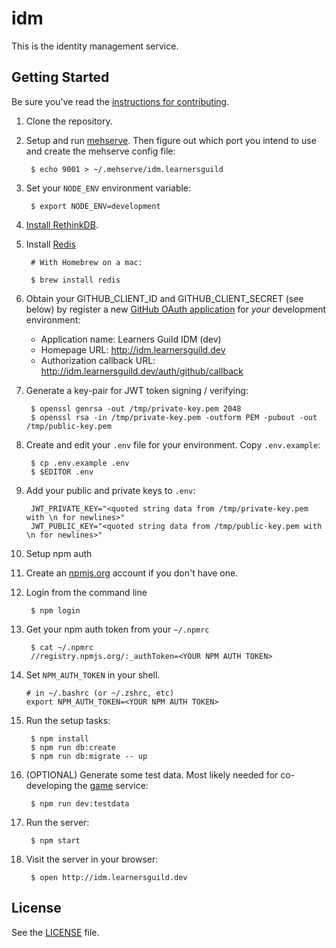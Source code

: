 # idm

This is the identity management service.

## Getting Started

Be sure you've read the [instructions for contributing](./CONTRIBUTING.md).

1. Clone the repository.

1. Setup and run [mehserve][mehserve]. Then figure out which port you intend to use and create the mehserve config file:

        $ echo 9001 > ~/.mehserve/idm.learnersguild

1. Set your `NODE_ENV` environment variable:

        $ export NODE_ENV=development

1. [Install RethinkDB][install-rethinkdb].

1. Install [Redis][redis]

        # With Homebrew on a mac:

        $ brew install redis

1. Obtain your GITHUB_CLIENT_ID and GITHUB_CLIENT_SECRET (see below) by register a new [GitHub OAuth application][github-register-application] for _your_ development environment:
    - Application name: Learners Guild IDM (dev)
    - Homepage URL: http://idm.learnersguild.dev
    - Authorization callback URL: http://idm.learnersguild.dev/auth/github/callback

1. Generate a key-pair for JWT token signing / verifying:

        $ openssl genrsa -out /tmp/private-key.pem 2048
        $ openssl rsa -in /tmp/private-key.pem -outform PEM -pubout -out /tmp/public-key.pem

1. Create and edit your `.env` file for your environment. Copy `.env.example`:

        $ cp .env.example .env
        $ $EDITOR .env

1. Add your public and private keys to `.env`:

        JWT_PRIVATE_KEY="<quoted string data from /tmp/private-key.pem with \n for newlines>"
        JWT_PUBLIC_KEY="<quoted string data from /tmp/public-key.pem with \n for newlines>"

1. Setup npm auth

1. Create an [npmjs.org](https://www.npmjs.com/) account if you don't have one.

1. Login from the command line

        $ npm login

1. Get your npm auth token from your `~/.npmrc`

        $ cat ~/.npmrc
        //registry.npmjs.org/:_authToken=<YOUR NPM AUTH TOKEN>

1.  Set `NPM_AUTH_TOKEN` in your shell.

        # in ~/.bashrc (or ~/.zshrc, etc)
        export NPM_AUTH_TOKEN=<YOUR NPM AUTH TOKEN>

1. Run the setup tasks:

        $ npm install
        $ npm run db:create
        $ npm run db:migrate -- up

1. (OPTIONAL) Generate some test data. Most likely needed for co-developing the [game][game] service:

        $ npm run dev:testdata

1. Run the server:

        $ npm start

1. Visit the server in your browser:

        $ open http://idm.learnersguild.dev

## License

See the [LICENSE](./LICENSE) file.

[game]: https://github.com/LearnersGuild/game
[github-register-application]: https://github.com/settings/applications/new
[install-rethinkdb]: https://www.rethinkdb.com/docs/install/
[redis]: http://redis.io/
[mehserve]: https://github.com/timecounts/mehserve

